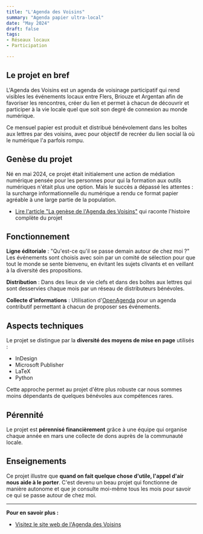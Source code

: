 ```yaml
---
title: "L'Agenda des Voisins"
summary: "Agenda papier ultra-local"
date: "May 2024"
draft: false
tags:
- Réseaux locaux
- Participation

---
```


## Le projet en bref

L'Agenda des Voisins est un agenda de voisinage participatif qui rend visibles les événements locaux entre Flers, Briouze et Argentan afin de favoriser les rencontres, créer du lien et permet à chacun de découvrir et participer à la vie locale quel que soit son degré de connexion au monde numérique.

Ce mensuel papier est produit et distribué bénévolement dans les boîtes aux lettres par des voisins, avec pour objectif de recréer du lien social là où le numérique l'a parfois rompu.

## Genèse du projet

Né en mai 2024, ce projet était initialement une action de médiation numérique pensée pour les personnes pour qui la formation aux outils numériques n'était plus une option. Mais le succès a dépassé les attentes : la surcharge informationnelle du numérique a rendu ce format papier agréable à une large partie de la population.

- [Lire l'article "La genèse de l'Agenda des Voisins"](https://www.alicepoggioli.fr/blog/agenda-des-voisins-genese) qui raconte l'histoire complète du projet

## Fonctionnement

**Ligne éditoriale** : "Qu'est-ce qu'il se passe demain autour de chez moi ?" Les événements sont choisis avec soin par un comité de sélection pour que tout le monde se sente bienvenu, en évitant les sujets clivants et en veillant à la diversité des propositions.

**Distribution** : Dans des lieux de vie clefs et dans des boîtes aux lettres qui sont desservies chaque mois par un réseau de distributeurs bénévoles.

**Collecte d'informations** : Utilisation d'[OpenAgenda]([https://openagenda.com](https://openagenda.com/fr/agenda-des-voisins)) pour un agenda contributif permettant à chacun de proposer ses événements.

## Aspects techniques

Le projet se distingue par la **diversité des moyens de mise en page** utilisés :
- InDesign
- Microsoft Publisher  
- LaTeX
- Python

Cette approche permet au projet d'être plus robuste car nous sommes moins dépendants de quelques bénévoles aux compétences rares. 

## Pérennité

Le projet est **pérennisé financièrement** grâce à une équipe qui organise chaque année en mars une collecte de dons auprès de la communauté locale.

## Enseignements

Ce projet illustre que **quand on fait quelque chose d'utile, l'appel d'air nous aide à le porter**. C'est devenu un beau projet qui fonctionne de manière autonome et que je consulte moi-même tous les mois pour savoir ce qui se passe autour de chez moi.

---

**Pour en savoir plus :**
- [Visitez le site web de l'Agenda des Voisins](https://www.agendadesvoisins.fr/)
